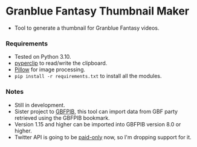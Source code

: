 # Granblue Fantasy Thumbnail Maker  
* Tool to generate a thumbnail for Granblue Fantasy videos.  
### Requirements  
* Tested on Python 3.10.  
* [pyperclip](https://pypi.org/project/pyperclip/) to read/write the clipboard.  
* [Pillow](https://pillow.readthedocs.io/en/stable/) for image processing.  
* `pip install -r requirements.txt` to install all the modules.  
### Notes  
* Still in development.  
* Sister project to [GBFPIB](https://github.com/MizaGBF/GBFPIB), this tool can import data from GBF party retrieved using the GBFPIB bookmark.  
* Version 1.15 and higher can be imported into GBFPIB version 8.0 or higher.  
* Twitter API is going to be [paid-only](https://twitter.com/TwitterDev/status/1621026986784337922) now, so I'm dropping support for it.  